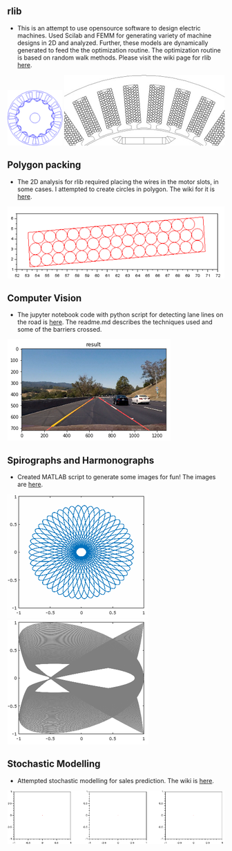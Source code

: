 [//]: # (Image References)
[Logo]: ./images/rlib-logo_avatar.png "Logo"
[Wires]: ./images/wires_in_slots1.jpg "Wires"
[Circles]: ./images/circles_packed.png "Circles"
[CompVision]: ./images/compvisionresult.png "Computer Vision"
[spirograph]: ./images/spirograph.png "Spirograph"
[harmonograph]: ./images/harmonograph.png "Harmonograph"
[stochasticmodelling]: ./images/stochasticmodelling.gif "Stochastic Modelling"

## rlib ##
* This is an attempt to use opensource software to design electric machines. Used Scilab and FEMM for generating variety of machine designs in 2D and analyzed. Further, these models are dynamically generated to feed the the optimization routine. The optimization routine is based on random walk methods. Please visit the wiki page for rlib [here](https://bitbucket.org/saras152/rlib/wiki).

![alt text][Logo]
![alt text][Wires]

## Polygon packing ##
* The 2D analysis for rlib required placing the wires in the motor slots, in some cases. I attempted to create circles in polygon. The wiki for it is [here](https://bitbucket.org/saras152/polygon_packing/wiki/Home).

![alt text][Circles]


## Computer Vision ##
* The jupyter notebook code with python script for detecting lane lines on the road is [here](https://github.com/saras152/Finding_Lane_Lines_on_the_Road). The readme.md describes the techniques used and some of the barriers crossed.

![alt text][CompVision]


## Spirographs and Harmonographs ##
* Created MATLAB script to generate some images for fun! The images are [here](https://bitbucket.org/saras152/harmonograph/wiki).

![alt text][spirograph]
![alt text][harmonograph]

## Stochastic Modelling ##
* Attempted stochastic modelling for sales prediction. The wiki is [here](https://bitbucket.org/saras152/marketmodellingstochastic/wiki/Home).

![alt text][stochasticmodelling]
